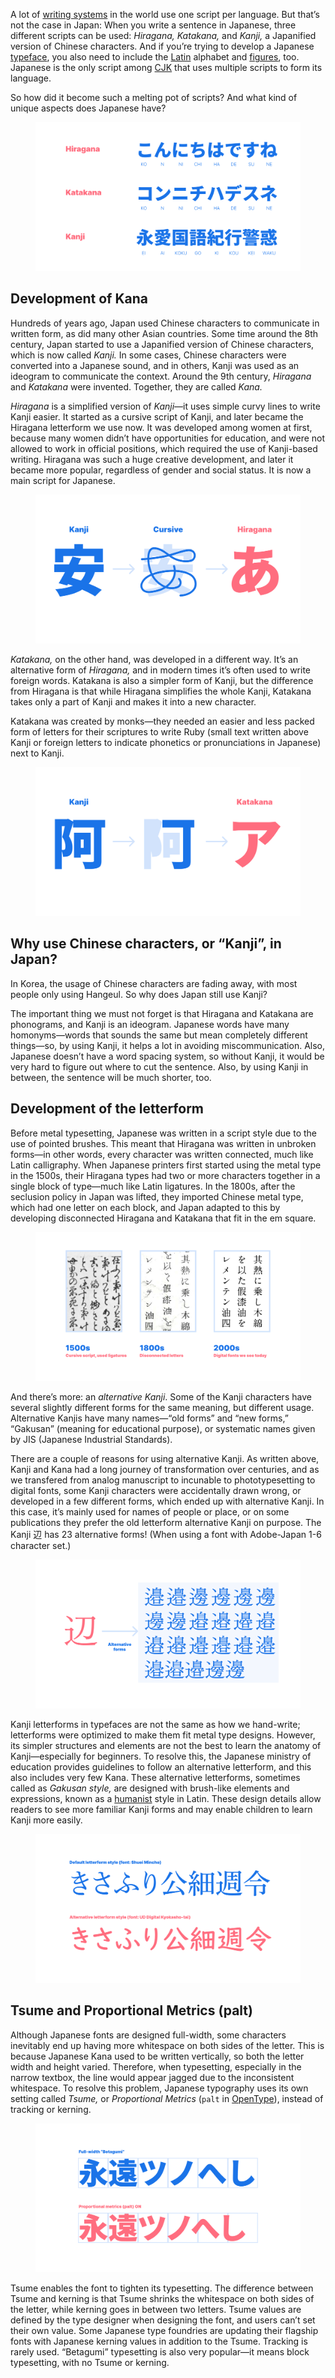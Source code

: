 A lot of [writing systems](/glossary/scripts_writing_system) in the world use one script per language. But that’s not the case in Japan: When you write a sentence in Japanese, three different scripts can be used: _Hiragana,_ _Katakana,_ and _Kanji,_ a Japanified version of Chinese characters. And if you’re trying to develop a Japanese [typeface](/glossary/typeface), you also need to include the [Latin](/glossary/latin) alphabet and [figures](/glossary/numerals_figures), too. Japanese is the only script among [CJK](/glossary/cjk) that uses multiple scripts to form its language. 

So how did it become such a melting pot of scripts? And what kind of unique aspects does Japanese have?

<figure>

![Comparison of Hiragana, Katakana, and Kanji](images/01.svg)

</figure>

## Development of Kana

Hundreds of years ago, Japan used Chinese characters to communicate in written form, as did many other Asian countries. Some time around the 8th century, Japan started to use a Japanified version of Chinese characters, which is now called _Kanji._ In some cases, Chinese characters were converted into a Japanese sound, and in others, Kanji was used as an ideogram to communicate the context. Around the 9th century, _Hiragana_ and _Katakana_ were invented. Together, they are called _Kana._

_Hiragana_ is a simplified version of _Kanji_—it uses simple curvy lines to write Kanji easier. It started as a cursive script of Kanji, and later became the Hiragana letterform we use now. It was developed among women at first, because many women didn’t have opportunities for education, and were not allowed to work in official positions, which required the use of Kanji-based writing. Hiragana was such a huge creative development, and later it became more popular, regardless of gender and social status. It is now a main script for Japanese.

<figure>

![How Hiragana was developed from Kanji](images/02.svg)

</figure>

_Katakana,_ on the other hand, was developed in a different way. It’s an alternative form of _Hiragana,_ and in modern times it’s often used to write foreign words. Katakana is also a simpler form of Kanji, but the difference from Hiragana is that while Hiragana simplifies the whole Kanji, Katakana takes only a part of Kanji and makes it into a new character. 

Katakana was created by monks—they needed an easier and less packed form of letters for their scriptures to write Ruby (small text written above Kanji or foreign letters to indicate phonetics or pronunciations in Japanese) next to Kanji. 

<figure>

![How Katakana was developed from Kanji](images/03.svg)

</figure>

## Why use Chinese characters, or “Kanji”, in Japan?

In Korea, the usage of Chinese characters are fading away, with most people only using Hangeul. So why does Japan still use Kanji?

The important thing we must not forget is that Hiragana and Katakana are phonograms, and Kanji is an ideogram. Japanese words have many homonyms—words that sounds the same but mean completely different things—so, by using Kanji, it helps a lot in avoiding miscommunication. Also, Japanese doesn’t have a word spacing system, so without Kanji, it would be very hard to figure out where to cut the sentence. Also, by using Kanji in between, the sentence will be much shorter, too. 


## Development of the letterform

Before metal typesetting, Japanese was written in a script style due to the use of pointed brushes. This meant that Hiragana was written in unbroken forms—in other words, every character was written connected, much like Latin calligraphy. When Japanese printers first started using the metal type in the 1500s, their Hiragana types had two or more characters together in a single block of type—much like Latin ligatures. In the 1800s, after the seclusion policy in Japan was lifted, they imported Chinese metal type, which had one letter on each block, and Japan adapted to this by developing disconnected Hiragana and Katakana that fit in the em square. 

<figure>

![Hiragana development of unbroken to disconnected](images/04.svg)

</figure>

And there’s more: an _alternative Kanji_. Some of the Kanji characters have several slightly different forms for the same meaning, but different usage. Alternative Kanjis have many names—“old forms” and “new forms,” “Gakusan” (meaning for educational purpose), or systematic names given by JIS (Japanese Industrial Standards).

There are a couple of reasons for using alternative Kanji. As written above, Kanji and Kana had a long journey of transformation over centuries, and as we transfered from analog manuscript to incunable to phototypesetting to digital fonts, some Kanji characters were accidentally drawn wrong, or developed in a few different forms, which ended up with alternative Kanji. In this case, it’s mainly used for names of people or place, or on some publications they prefer the old letterform alternative Kanji on purpose. The Kanji 辺 has 23 alternative forms! (When using a font with Adobe-Japan 1-6 character set.)

<figure>

![Alternative Kanji of “hen” in 23 different ways](images/05.svg)

</figure>

Kanji letterforms in typefaces are not the same as how we hand-write; letterforms were optimized to make them fit metal type designs. However, its simpler structures and elements are not the best to learn the anatomy of Kanji—especially for beginners. To resolve this, the Japanese ministry of education provides guidelines to follow an alternative letterform, and this also includes very few Kana. These alternative letterforms, sometimes called as _Gakusan style,_ are designed with brush-like elements and expressions, known as a [humanist](/glossary/humanist_old_style) style in Latin. These design details allow readers to see more familiar Kanji forms and may enable children to learn Kanji more easily. 

<figure>

![Alternative Kanji Gakusan examples](images/06.svg)

</figure>

## Tsume and Proportional Metrics (palt) 

Although Japanese fonts are designed full-width, some characters inevitably end up having more whitespace on both sides of the letter. This is because Japanese Kana used to be written vertically, so both the letter width and height varied. Therefore, when typesetting, especially in the narrow textbox, the line would appear jagged due to the inconsistent whitespace. To resolve this problem, Japanese typography uses its own setting called _Tsume,_ or _Proportional Metrics_ (`palt` in [OpenType](/glossary/open_type)), instead of tracking or kerning.

<figure>

![Difference of palt ON and OFF](images/07.svg)

</figure>

Tsume enables the font to tighten its typesetting. The difference between Tsume and kerning is that Tsume shrinks the whitespace on both sides of the letter, while kerning goes in between two letters. Tsume values are defined by the type designer when designing the font, and users can’t set their own value. Some Japanese type foundries are updating their flagship fonts with Japanese kerning values in addition to the Tsume. Tracking is rarely used. “Betagumi” typesetting is also very popular—it means block typesetting, with no Tsume or kerning.
